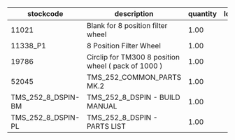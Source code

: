 |stockcode|description|quantity|location|
|---------|-----------|--------|--------|
|11021|Blank for 8 position filter wheel|1.00||
|11338_P1|8 Position Filter Wheel|1.00||
|19786|Circlip for TM300 8 position wheel ( pack of 1000 )|1.00||
|52045|TMS_252_COMMON_PARTS MK.2|1.00||
|TMS_252_8_DSPIN-BM|TMS_252_8_DSPIN - BUILD MANUAL|1.00||
|TMS_252_8_DSPIN-PL|TMS_252_8_DSPIN - PARTS LIST|1.00||
